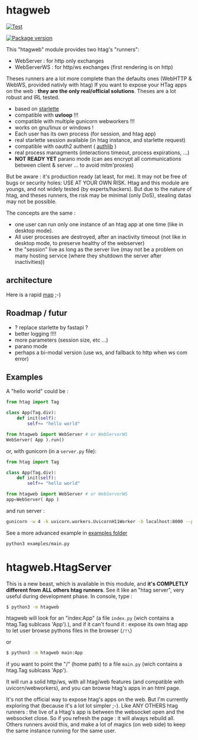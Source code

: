 # htagweb

[![Test](https://github.com/manatlan/htagweb/actions/workflows/on_commit_do_all_unittests.yml/badge.svg)](https://github.com/manatlan/htagweb/actions/workflows/on_commit_do_all_unittests.yml)

<a href="https://pypi.org/project/htagweb/">
    <img src="https://badge.fury.io/py/htagweb.svg?x" alt="Package version">
</a>

This "htagweb" module provides two htag's "runners":

 * WebServer     : for http only exchanges
 * WebServerWS   : for http/ws exchanges (first rendering is on http)

Theses runners are a lot more complete than the defaults ones (WebHTTP & WebWS, provided nativly with htag)
If you want to expose your HTag apps on the web : **they are the only real/official solutions**.
Theses are a lot robust and IRL tested.

 * based on [starlette](https://pypi.org/project/starlette/)
 * compatible with **uvloop** !!!
 * compatible with multiple gunicorn webworkers !!!
 * works on gnu/linux or windows !
 * Each user has its own process (for session, and htag app)
 * real starlette session available (in htag instance, and starlette request)
 * compatible with oauth2 authent ( [authlib](https://pypi.org/project/Authlib/) )
 * real process managments (interactions timeout, process expirations, ...)
 * **NOT READY YET** parano mode (can aes encrypt all communications between client & server ... to avoid mitm'proxies)

But be aware : it's production ready (at least, for me). It may not be free of bugs or security holes: USE AT YOUR OWN RISK.
Htag and this module are youngs, and not widely tested (by experts/hackers). But due to the nature of htag, and theses runners,
the risk may be minimal (only DoS), stealing datas may not be possible.

The concepts are the same :

 - one user can run only one instance of an htag app at one time (like in desktop mode).
 - All user processes are destroyed, after an inactivity timeout (not like in desktop mode, to preserve healthy of the webserver)
 - the "session" live as long as the server live (may not be a problem on many hosting service (where they shutdown the server after inactivities))

## architecture

Here is a rapid [map](https://www.tldraw.com/s/v2_c_0z8CUdwoKgrIjBa29yeO7?viewport=228%2C-15%2C1920%2C976&page=page%3AlnBx9GrxTdcdrdgOk-s83) ;-)

## Roadmap / futur

- ? replace starlette by fastapi ?
- better logging !!!!
- more parameters (session size, etc ...)
- parano mode
- perhaps a bi-modal version (use ws, and fallback to http when ws com error)


## Examples

A "hello world" could be :

```python
from htag import Tag

class App(Tag.div):
    def init(self):
        self+= "hello world"

from htagweb import WebServer # or WebServerWS
WebServer( App ).run()
```

or, with gunicorn (in a `server.py` file):

```python
from htag import Tag

class App(Tag.div):
    def init(self):
        self+= "hello world"

from htagweb import WebServer # or WebServerWS
app=WebServer( App )
```

and run server :

```bash
gunicorn -w 4 -k uvicorn.workers.UvicornH11Worker -b localhost:8000 --preload server:app
```

See a more advanced example in [examples folder](https://github.com/manatlan/htagweb/tree/master/examples)

```bash
python3 examples/main.py
```

# htagweb.HtagServer

This is a new beast, which is available in this module, and __it's COMPLETLY different from ALL others htag runners__.
See it like an "htag server", very useful during development phase. In console, type :

```bash
$ python3 -m htagweb
```
htagweb will look for an "index:App" (a file `index.py` (wich contains a htag.Tag sublcass 'App').), and if it can't found it : expose its own htag app to let user browse pythons files in the browser (`/!\`)

or

```bash
$ python3 -m htagweb main:App
```
if you want to point the "/" (home path) to a file `main.py` (wich contains a htag.Tag sublcass 'App').


It will run a solid http/ws, with all htag/web features (and compatible with uvicorn/webworkers), and you can browse htag's apps in an html page.

It's not the official way to expose htag's apps on the web. But I'm currently exploring that (because it's a lot lot simpler ;-).
Like ANY OTHERS htag runners : the live of a Htag's app is between the websocket open and the websocket close. So if you refresh the page : it will always rebuild all. Others runners avoid this, and make a lot of magics (on web side) to keep the same instance running for the same user.
